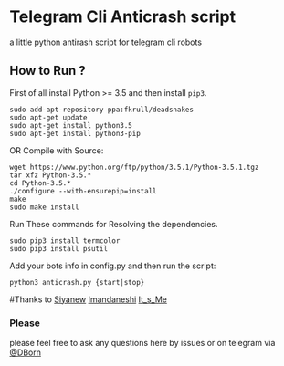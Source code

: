 # Telegram Cli Anticrash script
a little python antirash script for telegram cli robots

## How to Run ?
First of all install Python >= 3.5 and then install `pip3`.
```
sudo add-apt-repository ppa:fkrull/deadsnakes
sudo apt-get update
sudo apt-get install python3.5
sudo apt-get install python3-pip
```
OR Compile with Source:
```
wget https://www.python.org/ftp/python/3.5.1/Python-3.5.1.tgz
tar xfz Python-3.5.*
cd Python-3.5.*
./configure --with-ensurepip=install
make
sudo make install
```
Run These commands for Resolving the dependencies.

```
sudo pip3 install termcolor
sudo pip3 install psutil
```
Add your bots info in config.py and then
run the script:
```
python3 anticrash.py {start|stop}
```

#Thanks to
[Siyanew](https://github.com/siyanew/)
[Imandaneshi](https://github.com/imandaneshi)
[It_s_Me](https://telegram.me/it_s_me)



### Please
please feel free to ask any questions here by issues or on telegram via [@DBorn](https://telegram.me/DBorn/)
